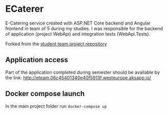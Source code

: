 # ECaterer

E-Catering service created with ASP.NET Core backend and Angular frontend in team of 5 during my studies. I was responsible for the backend of application (project WebApi) and integration tests (WebApi.Tests).

Forked from the [student team project repository](https://github.com/pw-software-engineering/2022_e-team)

## Application access
Part of the application completed during semester should be available by the link: http://eteam.06c45401340e40f5913f.westeurope.aksapp.io/

## Docker compose launch
In the main project folder run `docker-compose up`
